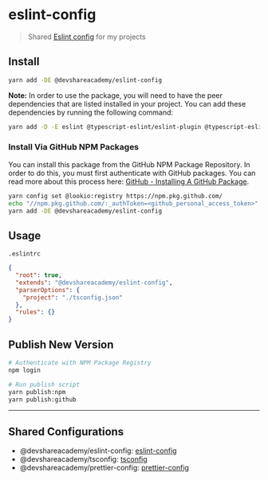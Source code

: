# eslint-config

> Shared [Eslint config](https://eslint.org/) for my projects

## Install

```bash
yarn add -DE @devshareacademy/eslint-config
```

**Note:** In order to use the package, you will need to have the peer dependencies that are listed installed in your project. You can add these dependencies by running the following command:

```bash
yarn add -D -E eslint @typescript-eslint/eslint-plugin @typescript-eslint/parser eslint-config-prettier eslint-plugin-prettier prettier
```

### Install Via GitHub NPM Packages

You can install this package from the GitHub NPM Package Repository. In order to do this, you must first authenticate with GitHub packages. You can read more about this process here: [GitHub - Installing A GitHub Package](https://docs.github.com/en/packages/working-with-a-github-packages-registry/working-with-the-npm-registry#installing-a-package).

```bash
yarn config set @lookio:registry https://npm.pkg.github.com/
echo "//npm.pkg.github.com/:_authToken=<github_personal_access_token>" > .npmrc
yarn add -DE @devshareacademy/eslint-config
```

## Usage

`.eslintrc`

```json
{
  "root": true,
  "extends": "@devshareacademy/eslint-config",
  "parserOptions": {
    "project": "./tsconfig.json"
  },
  "rules": {}
}
```

## Publish New Version

```bash
# Authenticate with NPM Package Registry
npm login

# Run publish script
yarn publish:npm
yarn publish:github
```

---

## Shared Configurations

- @devshareacademy/eslint-config: [eslint-config](https://github.com/devshareacademy/eslint-config)
- @devshareacademy/tsconfig: [tsconfig](https://github.com/devshareacademy/tsconfig)
- @devshareacademy/prettier-config: [prettier-config](https://github.com/devshareacademy/prettier-config)
